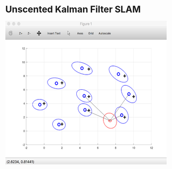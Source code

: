 # Unscented Kalman Filter SLAM

<p align="center">
  <img src="plots/a.png" width=676 height=450>
</p>
